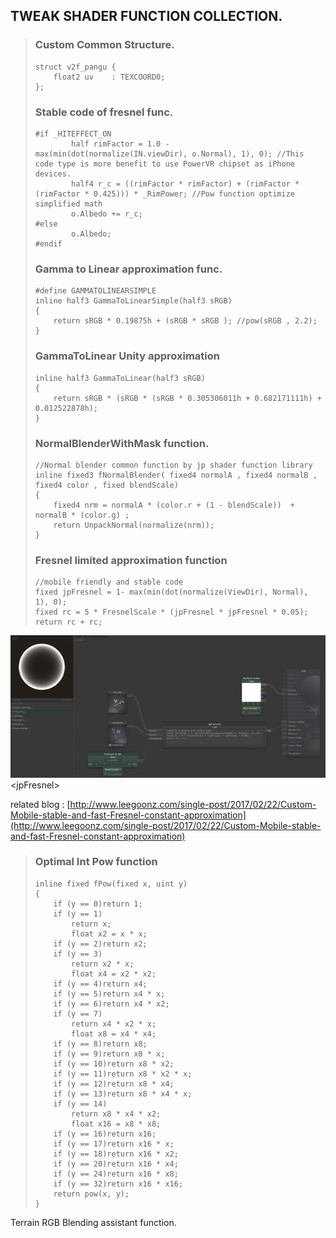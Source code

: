 ## TWEAK SHADER FUNCTION COLLECTION.

> ### Custom Common Structure.
>
> ```
> struct v2f_pangu {
>     float2 uv    : TEXCOORD0;
> };
> ```
>
> ### Stable code of fresnel func.
>
> ```
> #if _HITEFFECT_ON
>         half rimFactor = 1.0 - max(min(dot(normalize(IN.viewDir), o.Normal), 1), 0); //This code type is more benefit to use PowerVR chipset as iPhone devices.
>         half4 r_c = ((rimFactor * rimFactor) + (rimFactor * (rimFactor * 0.425))) * _RimPower; //Pow function optimize simplified math 
>         o.Albedo += r_c;
> #else
>         o.Albedo;
> #endif
> ```
>
> ### Gamma to Linear approximation func.
>
> ```
> #define GAMMATOLINEARSIMPLE
> inline half3 GammaToLinearSimple(half3 sRGB)
> {
>     return sRGB * 0.19875h + (sRGB * sRGB ); //pow(sRGB , 2.2);
> }
> ```
>
> ### GammaToLinear Unity approximation
>
> ```
> inline half3 GammaToLinear(half3 sRGB)
> {
>     return sRGB * (sRGB * (sRGB * 0.305306011h + 0.682171111h) + 0.012522878h);
> }
> ```
>
> ### NormalBlenderWithMask function.
>
> ```
> //Normal blender common function by jp shader function library 
> inline fixed3 fNormalBlender( fixed4 normalA , fixed4 normalB , fixed4 color , fixed blendScale)
> {
>     fixed4 nrm = normalA * (color.r + (1 - blendScale))  +  normalB * (color.g) ;
>     return UnpackNormal(normalize(nrm));
> }
> ```
>
> ### Fresnel limited approximation function
>
> ```
> //mobile friendly and stable code
> fixed jpFresnel = 1- max(min(dot(normalize(ViewDir), Normal), 1), 0);
> fixed rc = 5 * FresnelScale * (jpFresnel * jpFresnel * 0.05);
> return rc + rc;
> ```

![](/assets/20170223_001128.jpg)&lt;jpFresnel&gt;

related blog : [http://www.leegoonz.com/single-post/2017/02/22/Custom-Mobile-stable-and-fast-Fresnel-constant-approximation](http://www.leegoonz.com/single-post/2017/02/22/Custom-Mobile-stable-and-fast-Fresnel-constant-approximation)

> ### 
>
> ### Optimal Int Pow function
>
> ```
> inline fixed fPow(fixed x, uint y)
> {
>     if (y == 0)return 1;
>     if (y == 1)
>         return x;
>         float x2 = x * x;
>     if (y == 2)return x2;
>     if (y == 3)
>         return x2 * x;
>         float x4 = x2 * x2;
>     if (y == 4)return x4;
>     if (y == 5)return x4 * x;
>     if (y == 6)return x4 * x2;
>     if (y == 7)
>         return x4 * x2 * x;
>         float x8 = x4 * x4;
>     if (y == 8)return x8;
>     if (y == 9)return x8 * x;
>     if (y == 10)return x8 * x2;
>     if (y == 11)return x8 * x2 * x;
>     if (y == 12)return x8 * x4;
>     if (y == 13)return x8 * x4 * x;
>     if (y == 14)
>         return x8 * x4 * x2;
>         float x16 = x8 * x8;
>     if (y == 16)return x16;
>     if (y == 17)return x16 * x;
>     if (y == 18)return x16 * x2;
>     if (y == 20)return x16 * x4;
>     if (y == 24)return x16 * x8;
>     if (y == 32)return x16 * x16;
>     return pow(x, y);
> }
> ```





Terrain RGB Blending assistant function.



